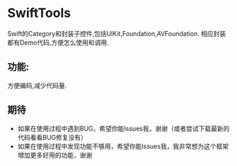 # SwiftTools
Swift的Category和封装子控件,包括UIKit,Foundation,AVFoundation.
相应封装都有Demo代码,方便怎么使用和调用.

## 功能:
方便编码,减少代码量.

## 期待
* 如果在使用过程中遇到BUG，希望你能Issues我，谢谢（或者尝试下载最新的代码看看BUG修复没有）
* 如果在使用过程中发现功能不够用，希望你能Issues我，我非常想为这个框架增加更多好用的功能，谢谢


